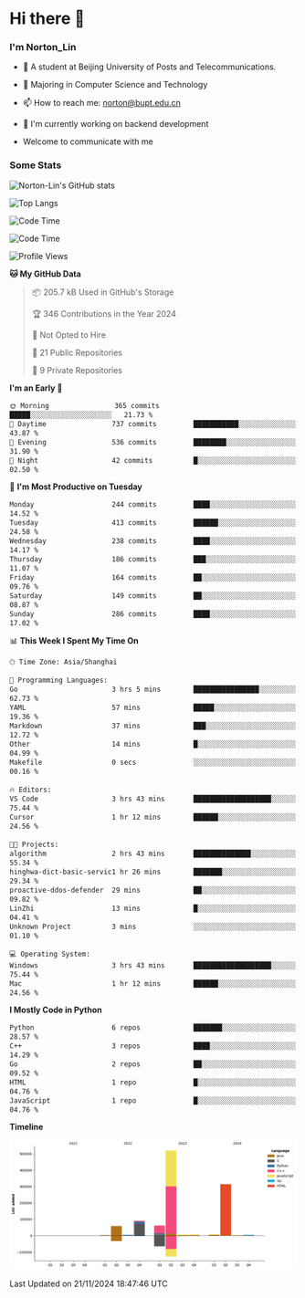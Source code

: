 
# Hi there 👋

### I'm Norton_Lin
- 🏫 A student at Beijing University of Posts and Telecommunications.
- 🌱 Majoring in Computer Science and Technology
- 📫 How to reach me: norton@bupt.edu.cn
- 🌱 I'm currently working on backend development

- Welcome to communicate with me

### Some Stats
![Norton-Lin's GitHub stats](https://github-readme-stats.vercel.app/api?username=Norton-Lin&count_private=true&show_icons=true&theme=radical)

![Top Langs](https://github-readme-stats.vercel.app/api/top-langs/?username=Norton-Lin&langs_count=10&layout=compact)

![Code Time](https://github-readme-stats.vercel.app/api/wakatime?username=Norton_Lin)

<!--START_SECTION:waka-->
![Code Time](http://img.shields.io/badge/Code%20Time-865%20hrs%2035%20mins-blue)

![Profile Views](http://img.shields.io/badge/Profile%20Views-0-blue)

**🐱 My GitHub Data** 

> 📦 205.7 kB Used in GitHub's Storage 
 > 
> 🏆 346 Contributions in the Year 2024
 > 
> 🚫 Not Opted to Hire
 > 
> 📜 21 Public Repositories 
 > 
> 🔑 9 Private Repositories 
 > 
**I'm an Early 🐤** 

```text
🌞 Morning                365 commits         █████░░░░░░░░░░░░░░░░░░░░   21.73 % 
🌆 Daytime                737 commits         ███████████░░░░░░░░░░░░░░   43.87 % 
🌃 Evening                536 commits         ████████░░░░░░░░░░░░░░░░░   31.90 % 
🌙 Night                  42 commits          █░░░░░░░░░░░░░░░░░░░░░░░░   02.50 % 
```
📅 **I'm Most Productive on Tuesday** 

```text
Monday                   244 commits         ████░░░░░░░░░░░░░░░░░░░░░   14.52 % 
Tuesday                  413 commits         ██████░░░░░░░░░░░░░░░░░░░   24.58 % 
Wednesday                238 commits         ████░░░░░░░░░░░░░░░░░░░░░   14.17 % 
Thursday                 186 commits         ███░░░░░░░░░░░░░░░░░░░░░░   11.07 % 
Friday                   164 commits         ██░░░░░░░░░░░░░░░░░░░░░░░   09.76 % 
Saturday                 149 commits         ██░░░░░░░░░░░░░░░░░░░░░░░   08.87 % 
Sunday                   286 commits         ████░░░░░░░░░░░░░░░░░░░░░   17.02 % 
```


📊 **This Week I Spent My Time On** 

```text
🕑︎ Time Zone: Asia/Shanghai

💬 Programming Languages: 
Go                       3 hrs 5 mins        ████████████████░░░░░░░░░   62.73 % 
YAML                     57 mins             █████░░░░░░░░░░░░░░░░░░░░   19.36 % 
Markdown                 37 mins             ███░░░░░░░░░░░░░░░░░░░░░░   12.72 % 
Other                    14 mins             █░░░░░░░░░░░░░░░░░░░░░░░░   04.99 % 
Makefile                 0 secs              ░░░░░░░░░░░░░░░░░░░░░░░░░   00.16 % 

🔥 Editors: 
VS Code                  3 hrs 43 mins       ███████████████████░░░░░░   75.44 % 
Cursor                   1 hr 12 mins        ██████░░░░░░░░░░░░░░░░░░░   24.56 % 

🐱‍💻 Projects: 
algorithm                2 hrs 43 mins       ██████████████░░░░░░░░░░░   55.34 % 
hinghwa-dict-basic-servic1 hr 26 mins        ███████░░░░░░░░░░░░░░░░░░   29.34 % 
proactive-ddos-defender  29 mins             ██░░░░░░░░░░░░░░░░░░░░░░░   09.82 % 
LinZhi                   13 mins             █░░░░░░░░░░░░░░░░░░░░░░░░   04.41 % 
Unknown Project          3 mins              ░░░░░░░░░░░░░░░░░░░░░░░░░   01.10 % 

💻 Operating System: 
Windows                  3 hrs 43 mins       ███████████████████░░░░░░   75.44 % 
Mac                      1 hr 12 mins        ██████░░░░░░░░░░░░░░░░░░░   24.56 % 
```

**I Mostly Code in Python** 

```text
Python                   6 repos             ███████░░░░░░░░░░░░░░░░░░   28.57 % 
C++                      3 repos             ████░░░░░░░░░░░░░░░░░░░░░   14.29 % 
Go                       2 repos             ██░░░░░░░░░░░░░░░░░░░░░░░   09.52 % 
HTML                     1 repo              █░░░░░░░░░░░░░░░░░░░░░░░░   04.76 % 
JavaScript               1 repo              █░░░░░░░░░░░░░░░░░░░░░░░░   04.76 % 
```



**Timeline**

![Lines of Code chart](https://raw.githubusercontent.com/Norton-Lin/Norton-Lin/main/assets/bar_graph.png)


 Last Updated on 21/11/2024 18:47:46 UTC
<!--END_SECTION:waka-->
